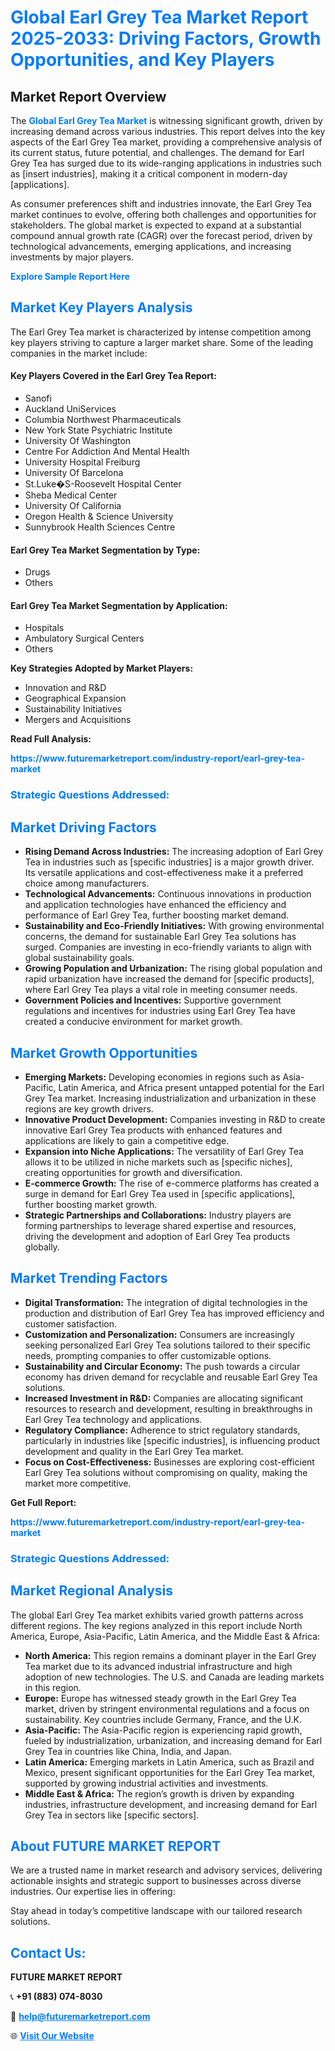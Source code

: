 <h1 style="color: #007BFF;">Global Earl Grey Tea Market Report 2025-2033: Driving Factors, Growth Opportunities, and Key Players</h1>

<section id="overview">
<h2>Market Report Overview</h2>
<p>The <a href="https://www.futuremarketreport.com/industry-report/earl-grey-tea-market" style="color: #007BFF; text-decoration: none;"><strong>Global Earl Grey Tea Market</strong></a> is witnessing significant growth, driven by increasing demand across various industries. This report delves into the key aspects of the Earl Grey Tea market, providing a comprehensive analysis of its current status, future potential, and challenges. The demand for Earl Grey Tea has surged due to its wide-ranging applications in industries such as [insert industries], making it a critical component in modern-day [applications].</p>
<p>As consumer preferences shift and industries innovate, the Earl Grey Tea market continues to evolve, offering both challenges and opportunities for stakeholders. The global market is expected to expand at a substantial compound annual growth rate (CAGR) over the forecast period, driven by technological advancements, emerging applications, and increasing investments by major players.</p>
</section>

<section id="overview">
<p><a href="https://www.futuremarketreport.com/request-sample/reportId=34490" style="color: #007BFF; text-decoration: none;"><strong>Explore Sample Report Here</strong></a></p>
</section>

<section id="key-players">
<h2 style="color: #007BFF;">Market Key Players Analysis</h2>
<p>The Earl Grey Tea market is characterized by intense competition among key players striving to capture a larger market share. Some of the leading companies in the market include:</p>
<h4>Key Players Covered in the Earl Grey Tea Report:</h4>
<ul><li>Sanofi</li><li>Auckland UniServices</li><li>Columbia Northwest Pharmaceuticals</li><li>New York State Psychiatric Institute</li><li>University Of Washington</li><li>Centre For Addiction And Mental Health</li><li>University Hospital Freiburg</li><li>University Of Barcelona</li><li>St.Luke�S-Roosevelt Hospital Center</li><li>Sheba Medical Center</li><li>University Of California</li><li>Oregon Health &amp; Science University</li><li>Sunnybrook Health Sciences Centre</li></ul>
<h4>Earl Grey Tea Market Segmentation by Type:</h4>
<ul><li>Drugs</li><li>Others</li></ul>

<h4>Earl Grey Tea Market Segmentation by Application:</h4>
<ul><li>Hospitals</li><li>Ambulatory Surgical Centers</li><li>Others</li></ul>
<p><strong>Key Strategies Adopted by Market Players:</strong></p>
<ul>
<li>Innovation and R&D</li>
<li>Geographical Expansion</li>
<li>Sustainability Initiatives</li>
<li>Mergers and Acquisitions</li>
</ul>
</section>

<section>
<p><strong>Read Full Analysis: </strong></p><a href="https://www.futuremarketreport.com/industry-report/earl-grey-tea-market" style="color: #007BFF; text-decoration: none;"><strong>https://www.futuremarketreport.com/industry-report/earl-grey-tea-market</strong></a>
<h3 style="color: #007BFF;">Strategic Questions Addressed:</h3>
</section>

<section id="driving-factors">
<h2 style="color: #007BFF;">Market Driving Factors</h2>
<ul>
<li><strong>Rising Demand Across Industries:</strong> The increasing adoption of Earl Grey Tea in industries such as [specific industries] is a major growth driver. Its versatile applications and cost-effectiveness make it a preferred choice among manufacturers.</li>
<li><strong>Technological Advancements:</strong> Continuous innovations in production and application technologies have enhanced the efficiency and performance of Earl Grey Tea, further boosting market demand.</li>
<li><strong>Sustainability and Eco-Friendly Initiatives:</strong> With growing environmental concerns, the demand for sustainable Earl Grey Tea solutions has surged. Companies are investing in eco-friendly variants to align with global sustainability goals.</li>
<li><strong>Growing Population and Urbanization:</strong> The rising global population and rapid urbanization have increased the demand for [specific products], where Earl Grey Tea plays a vital role in meeting consumer needs.</li>
<li><strong>Government Policies and Incentives:</strong> Supportive government regulations and incentives for industries using Earl Grey Tea have created a conducive environment for market growth.</li>
</ul>
</section>

<section id="growth-opportunities">
<h2 style="color: #007BFF;">Market Growth Opportunities</h2>
<ul>
<li><strong>Emerging Markets:</strong> Developing economies in regions such as Asia-Pacific, Latin America, and Africa present untapped potential for the Earl Grey Tea market. Increasing industrialization and urbanization in these regions are key growth drivers.</li>
<li><strong>Innovative Product Development:</strong> Companies investing in R&D to create innovative Earl Grey Tea products with enhanced features and applications are likely to gain a competitive edge.</li>
<li><strong>Expansion into Niche Applications:</strong> The versatility of Earl Grey Tea allows it to be utilized in niche markets such as [specific niches], creating opportunities for growth and diversification.</li>
<li><strong>E-commerce Growth:</strong> The rise of e-commerce platforms has created a surge in demand for Earl Grey Tea used in [specific applications], further boosting market growth.</li>
<li><strong>Strategic Partnerships and Collaborations:</strong> Industry players are forming partnerships to leverage shared expertise and resources, driving the development and adoption of Earl Grey Tea products globally.</li>
</ul>
</section>

<section id="trending-factors">
<h2 style="color: #007BFF;">Market Trending Factors</h2>
<ul>
<li><strong>Digital Transformation:</strong> The integration of digital technologies in the production and distribution of Earl Grey Tea has improved efficiency and customer satisfaction.</li>
<li><strong>Customization and Personalization:</strong> Consumers are increasingly seeking personalized Earl Grey Tea solutions tailored to their specific needs, prompting companies to offer customizable options.</li>
<li><strong>Sustainability and Circular Economy:</strong> The push towards a circular economy has driven demand for recyclable and reusable Earl Grey Tea solutions.</li>
<li><strong>Increased Investment in R&D:</strong> Companies are allocating significant resources to research and development, resulting in breakthroughs in Earl Grey Tea technology and applications.</li>
<li><strong>Regulatory Compliance:</strong> Adherence to strict regulatory standards, particularly in industries like [specific industries], is influencing product development and quality in the Earl Grey Tea market.</li>
<li><strong>Focus on Cost-Effectiveness:</strong> Businesses are exploring cost-efficient Earl Grey Tea solutions without compromising on quality, making the market more competitive.</li>
</ul>
</section>

<section>
<p><strong>Get Full Report: </strong></p><a href="https://www.futuremarketreport.com/industry-report/earl-grey-tea-market" style="color: #007BFF; text-decoration: none;"><strong>https://www.futuremarketreport.com/industry-report/earl-grey-tea-market</strong></a>
<h3 style="color: #007BFF;">Strategic Questions Addressed:</h3>
</section>


<section id="regional-analysis">
<h2 style="color: #007BFF;">Market Regional Analysis</h2>
<p>The global Earl Grey Tea market exhibits varied growth patterns across different regions. The key regions analyzed in this report include North America, Europe, Asia-Pacific, Latin America, and the Middle East & Africa:</p>
<ul>
<li><strong>North America:</strong> This region remains a dominant player in the Earl Grey Tea market due to its advanced industrial infrastructure and high adoption of new technologies. The U.S. and Canada are leading markets in this region.</li>
<li><strong>Europe:</strong> Europe has witnessed steady growth in the Earl Grey Tea market, driven by stringent environmental regulations and a focus on sustainability. Key countries include Germany, France, and the U.K.</li>
<li><strong>Asia-Pacific:</strong> The Asia-Pacific region is experiencing rapid growth, fueled by industrialization, urbanization, and increasing demand for Earl Grey Tea in countries like China, India, and Japan.</li>
<li><strong>Latin America:</strong> Emerging markets in Latin America, such as Brazil and Mexico, present significant opportunities for the Earl Grey Tea market, supported by growing industrial activities and investments.</li>
<li><strong>Middle East & Africa:</strong> The region’s growth is driven by expanding industries, infrastructure development, and increasing demand for Earl Grey Tea in sectors like [specific sectors].</li>
</ul>
</section>

<footer>
<h2 style="color: #007BFF;">About FUTURE MARKET REPORT</h2>
<p>We are a trusted name in market research and advisory services, delivering actionable insights and strategic support to businesses across diverse industries. Our expertise lies in offering:</p>

<p>Stay ahead in today’s competitive landscape with our tailored research solutions.</p>

<h2 style="color: #007BFF;">Contact Us:</h2>
<p><strong>FUTURE MARKET REPORT</strong></p>
<p>📞 <strong>+91 (883) 074-8030</strong></p>
<p>📧 <strong><a href="mailto:help@futuremarketreport.com" style="color: #007BFF;">help@futuremarketreport.com</a></strong></p>
<p>🌐 <strong><a href="https://www.futuremarketreport.com/" style="color: #007BFF;">Visit Our Website</a></strong></p>
</footer>